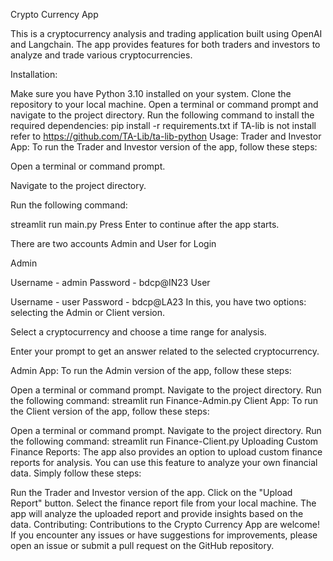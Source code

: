 Crypto Currency App

This is a cryptocurrency analysis and trading application built using OpenAI and Langchain. The app provides features for both traders and investors to analyze and trade various cryptocurrencies.

Installation:

Make sure you have Python 3.10 installed on your system.
Clone the repository to your local machine.
Open a terminal or command prompt and navigate to the project directory.
Run the following command to install the required dependencies:
  pip install -r requirements.txt
if TA-lib is not install refer to https://github.com/TA-Lib/ta-lib-python
Usage: Trader and Investor App: To run the Trader and Investor version of the app, follow these steps:

Open a terminal or command prompt.

Navigate to the project directory.

Run the following command:

 streamlit run main.py
Press Enter to continue after the app starts.

There are two accounts Admin and User for Login

Admin

Username - admin
Password - bdcp@IN23
User

Username - user
Password - bdcp@LA23
In this, you have two options: selecting the Admin or Client version.

Select a cryptocurrency and choose a time range for analysis.

Enter your prompt to get an answer related to the selected cryptocurrency.

Admin App: To run the Admin version of the app, follow these steps:

Open a terminal or command prompt.
Navigate to the project directory.
Run the following command:
 streamlit run Finance-Admin.py
Client App: To run the Client version of the app, follow these steps:

Open a terminal or command prompt.
Navigate to the project directory.
Run the following command:
 streamlit run Finance-Client.py
Uploading Custom Finance Reports: The app also provides an option to upload custom finance reports for analysis. You can use this feature to analyze your own financial data. Simply follow these steps:

Run the Trader and Investor version of the app.
Click on the "Upload Report" button.
Select the finance report file from your local machine.
The app will analyze the uploaded report and provide insights based on the data.
Contributing: Contributions to the Crypto Currency App are welcome! If you encounter any issues or have suggestions for improvements, please open an issue or submit a pull request on the GitHub repository.
